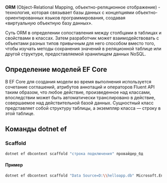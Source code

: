 
**ORM** (Object-Relational Mapping, объектно-реляционное отображение) - технология, которая связывает базы данных с концепциями объектно-ориентированных языков программирования, создавая «виртуальную объектную базу данных».

Суть ORM в определении сопоставления между столбцами в таблицах и свойствами в классах. Затем разработчик может взаимодействовать с объектами разных типов привычным для него способом вместо того, чтобы изучать методы сохранения значений в реляционной таблице или другой структуре, предоставляемой хранилищем данных NoSQL.

## Определение моделей EF Core

В EF Core для создания модели во время выполнения используется сочетание соглашений, атрибутов аннотаций и операторов Fluent API таким образом, что любое действие, произведенное над классами, впоследствии может быть автоматически транслировано в действие, совершаемое над действительной базой данных. Сущностный класс представляет собой структуру таблицы, а экземпляр класса — строку в этой таблице.

## Команды dotnet ef

### Scaffold

```sh
dotnet ef dbcontext scaffold "строка подключения" провайдер_бд
```

#### Пример

```sh
dotnet ef dbcontext scaffold "Data Source=D:\\helloapp.db" Microsoft.EntityFrameworkCore.Sqlite
```

